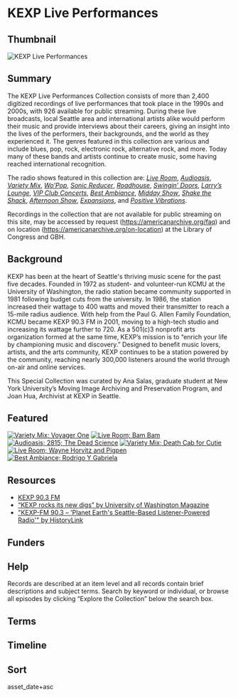 # KEXP Live Performances 

## Thumbnail

![KEXP Live Performances](https://s3.amazonaws.com/americanarchive.org/special-collections/kexp_2011_6237938166.png "KEXP Live Performances Special Collection")

## Summary

The KEXP Live Performances Collection consists of more than 2,400 digitized recordings of live performances that took place in the 1990s and 2000s, with 926 available for public streaming. During these live broadcasts, local Seattle area and international artists alike would perform their music and provide interviews about their careers, giving an insight into the lives of the performers, their backgrounds, and the world as they experienced it. The genres featured in this collection are various and include blues, pop, rock, electronic rock, alternative rock, and more. Today many of these bands and artists continue to create music, some having reached international recognition.

The radio shows featured in this collection are:  [*Live Room*](https://americanarchive.org/catalog?f%5Baccess_types%5D%5B%5D=online&f%5Bseries_titles%5D%5B%5D=Live+Room&sort=asset_date+asc), [*Audioasis*](https://americanarchive.org/catalog?f%5Baccess_types%5D%5B%5D=online&f%5Bseries_titles%5D%5B%5D=Audioasis&sort=asset_date+asc), [*Variety Mix*](https://americanarchive.org/catalog?f%5Baccess_types%5D%5B%5D=online&f%5Bseries_titles%5D%5B%5D=Variety+Mix&sort=asset_date+asc), [*Wo’Pop*](https://americanarchive.org/catalog?f%5Baccess_types%5D%5B%5D=online&f%5Bseries_titles%5D%5B%5D=Wo%27+Pop&sort=asset_date+asc), [*Sonic Reducer*](https://americanarchive.org/catalog?f%5Baccess_types%5D%5B%5D=online&f%5Bseries_titles%5D%5B%5D=Sonic+Reducer&sort=asset_date+asc), [*Roadhouse*](https://americanarchive.org/catalog?f%5Baccess_types%5D%5B%5D=online&f%5Bseries_titles%5D%5B%5D=Roadhouse&sort=asset_date+asc), [*Swingin’ Doors*](https://americanarchive.org/catalog?f%5Baccess_types%5D%5B%5D=online&f%5Bseries_titles%5D%5B%5D=Swingin%27+Doors&sort=asset_date+asc), [*Larry’s Lounge*](https://americanarchive.org/catalog?f%5Baccess_types%5D%5B%5D=online&f%5Bseries_titles%5D%5B%5D=Larry%27s+Lounge&sort=asset_date+asc), [*VIP Club Concerts*](https://americanarchive.org/catalog?f%5Baccess_types%5D%5B%5D=online&f%5Bseries_titles%5D%5B%5D=VIP+Club+Concerts&sort=asset_date+asc), [*Best Ambiance*](https://americanarchive.org/catalog?f%5Baccess_types%5D%5B%5D=online&f%5Bseries_titles%5D%5B%5D=Best+Ambiance&sort=asset_date+asc), [*Midday Show*](https://americanarchive.org/catalog?f%5Baccess_types%5D%5B%5D=online&f%5Bseries_titles%5D%5B%5D=Midday+Show&sort=asset_date+asc), [*Shake the Shack*](https://americanarchive.org/catalog?f%5Baccess_types%5D%5B%5D=online&f%5Bseries_titles%5D%5B%5D=Shake+the+Shack&sort=asset_date+asc), [*Afternoon Show*](https://americanarchive.org/catalog/cpb-aacip-24-51vdnjvb), [*Expansions*](https://americanarchive.org/catalog/cpb-aacip-24-3331zhfg), and [*Positive Vibrations*](https://americanarchive.org/catalog?f%5Baccess_types%5D%5B%5D=online&f%5Bseries_titles%5D%5B%5D=Positive+Vibrations&sort=asset_date+asc).

Recordings in the collection that are not available for public streaming on this site, may be accessed by request (https://americanarchive.org/faq) and on location (https://americanarchive.org/on-location) at the Library of Congress and GBH. 

## Background

KEXP has been at the heart of Seattle's thriving music scene for the past five decades. Founded in 1972 as student- and volunteer-run KCMU at the University of Washington, the radio station became community supported in 1981 following budget cuts from the university. In 1986, the station increased their wattage to 400 watts and moved their transmitter to reach a 15-mile radius audience. With help from the Paul G. Allen Family Foundation, KCMU became KEXP 90.3 FM in 2001, moving to a high-tech studio and increasing its wattage further to 720. As a 501(c)3 nonprofit arts organization formed at the same time, KEXP’s mission is to “enrich your life by championing music and discovery.” Designed to benefit music lovers, artists, and the arts community, KEXP continues to be a station powered by the community, reaching nearly 300,000 listeners around the world through on-air and online services. 

This Special Collection was curated by Ana Salas, graduate student at New York University’s Moving Image Archiving and Preservation Program, and Joan Hua, Archivist at KEXP in Seattle.

## Featured

[![Variety Mix; Voyager One](https://s3.amazonaws.com/americanarchive.org/thumbnail/2990637634_d255190440_k_sq.jpg)](/catalog/cpb-aacip-24-977sr542)
[![Live Room; Bam Bam](https://s3.amazonaws.com/americanarchive.org/thumbnail/2990637634_d255190440_k_sq.jpg)](/catalog/cpb-aacip-24-g73707wz6j)
[![Audioasis; 2815; The Dead Science](https://s3.amazonaws.com/americanarchive.org/thumbnail/2990637634_d255190440_k_sq.jpg)](/catalog/cpb-aacip-24-01bk3k5h)
[![Variety Mix; Death Cab for Cutie](https://s3.amazonaws.com/americanarchive.org/thumbnail/2990637634_d255190440_k_sq.jpg)](/catalog/cpb-aacip-24-214mw8t7) 
[![Live Room; Wayne Horvitz and Pigpen](https://s3.amazonaws.com/americanarchive.org/thumbnail/2990637634_d255190440_k_sq.jpg)](/catalog/cpb-aacip-24-hm52f7k29p) 
[![Best Ambiance; Rodrigo Y Gabriela](https://s3.amazonaws.com/americanarchive.org/thumbnail/2990637634_d255190440_k_sq.jpg)](/catalog/cpb-aacip-24-19f4qw57) 
 
## Resources

- [KEXP 90.3 FM](https://www.kexp.org/)
- [“KEXP rocks its new digs” by University of Washington Magazine](https://magazine.washington.edu/feature/kexp-rocks-its-new-digs/)
- ["KEXP-FM 90.3 – 'Planet Earth's Seattle-Based Listener-Powered Radio'" by HistoryLink](https://www.historylink.org/file/20790)

## Funders

## Help

Records are described at an item level and all records contain brief descriptions and subject terms. Search by keyword or individual, or browse all episodes by clicking “Explore the Collection” below the search box.

## Terms

## Timeline

## Sort

asset_date+asc

